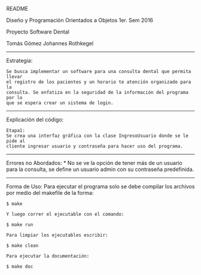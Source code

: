 README


Diseño y Programación Orientados a Objetos
1er. Sem 2016

Proyecto Software Dental

Tomás Gómez
Johannes Rothkegel

--------------------------------------------------------------------------

Estrategia:
	
	Se busca implementar un software para una consulta dental que permita llevar
	el registro de los pacientes y un horario te atención organizado para la 
	consulta. Se enfatiza en la seguridad de la información del programa por lo
	que se espera crear un sistema de login.

--------------------------------------------------------------------------

Explicación del código:

	Etapa1:
	Se crea una interfaz gráfica con la clase IngresoUsuario donde se le pide al
	cliente ingresar usuario y contraseña para hacer uso del programa.

--------------------------------------------------------------------------
Errores no Abordados:
	* No se ve la opción de tener más de un usuario para la consulta, se define 
	un usuario admin con su contraseña predefinida.

--------------------------------------------------------------------------

Forma de Uso:
	Para ejecutar el programa solo se debe compilar los archivos por medio del 
	makefile de la forma:

	$ make

	Y luego correr el ejecutable con el comando:

	$ make run

	Para limpiar los ejecutables escribir:

	$ make clean

	Para ejecutar la documentación:

	$ make doc